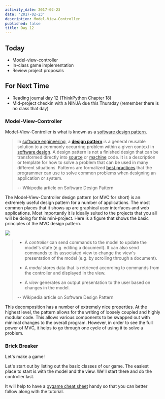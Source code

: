 ```yaml
---
activity_date: 2017-02-23
date: '2017-02-23'
description: Model-View-Controller
published: false
title: Day 12
---
```


## Today

* Model-view-controller
* In-class game implementation
* Review project proposals

## For Next Time

* Reading journal day 12 (ThinkPython Chapter 18)
* Mid-project checkin with a NINJA due this Thursday (remember there is no class that day)

### Model-View-Controller

Model-View-Controller is what is known as a [software design
pattern](https://en.wikipedia.org/wiki/Software_design_pattern).


> In [software engineering](https://en.wikipedia.org/wiki/Software_engineering), a **[design
pattern](https://en.wikipedia.org/wiki/Design_pattern "Design pattern")**  is
a general reusable solution to a commonly occurring problem within a given
context in [software design](https://en.wikipedia.org/wiki/Software_design). A design pattern is not a finished design that can be
transformed directly into [source](https://en.wikipedia.org/wiki/Source_code) or [machine](https://en.wikipedia.org/wiki/Machine_code) code. It is a description or template for how to solve a
problem that can be used in many different situations. Patterns are formalized
[best practices](https://en.wikipedia.org/wiki/Best_practice)
that the programmer can use to solve common problems when designing an
application or system.
>
> \-- Wikipedia article on Software Design Pattern

The Model-View-Controller design pattern (or MVC for short) is an extremely
useful design pattern for a number of applications. The most common places
that it shows up are graphical user interfaces and web applications. Most
importantly it is ideally suited to the projects that you all will be doing
for this mini-project. Here is a figure that shows the basic principles of the
MVC design pattern.

[![](https://upload.wikimedia.org/wikipedia/commons/thumb/a/a0/MVC-Process.svg/500px-MVC-Process.svg.png)](https://upload.wikimedia.org/wikipedia/commons/thumb/a/a0/MVC-Process.svg/500px-MVC-Process.svg.png)

> * A _controller_ can send commands to the model to update the model's state
(e.g. editing a document). It can also send commands to its associated view to
change the view's presentation of the model (e.g. by scrolling through a
document).
>
> * A _model_ stores data that is retrieved according to commands from the
controller and displayed in the view.
>
> * A _view_ generates an output presentation to the user based on changes in
the model.
>
> \-- Wikipedia article on Software Design Pattern

This decomposition has a number of extremely nice properties. At the highest
level, the pattern allows for the writing of loosely coupled and highly
modular code. This allows various components to be swapped out with minimal
changes to the overall program. However, in order to see the full power of
MVC, it helps to go through one cycle of using it to solve a problem.


### Brick Breaker

Let's make a game!

Let's start out by listing out the basic classes of our game. The easiest
place to start is with the model and the view. We'll start there and do the
controller last.

It will help to have a [pygame cheat
sheet](http://inventwithpython.com/blogstatic/pygamecheatsheet.png?27f655)
handy so that you can better follow along with the tutorial.
